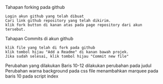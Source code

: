 Tahapan forking pada github

    Login akun github yang telah dibuat
    Cari link github repository yang telah dikirim.
    klik fork button di kanan atas pada page repository dari akun tersebut.

Tahapan Commits di akun github

    klik file yang telah di fork pada github
    klik tombol hijau "Add a Readme" di kanan bawah projek.
    Jika sudah selesai, klik tombol hijau "Commit new file"
    
Perubahan yang dilakukan
    Baris 10-12 dilakukan perubahan pada judul
    Perubahan warna background pada css file
    menambahkan marquee pada baris 10 pada script index
